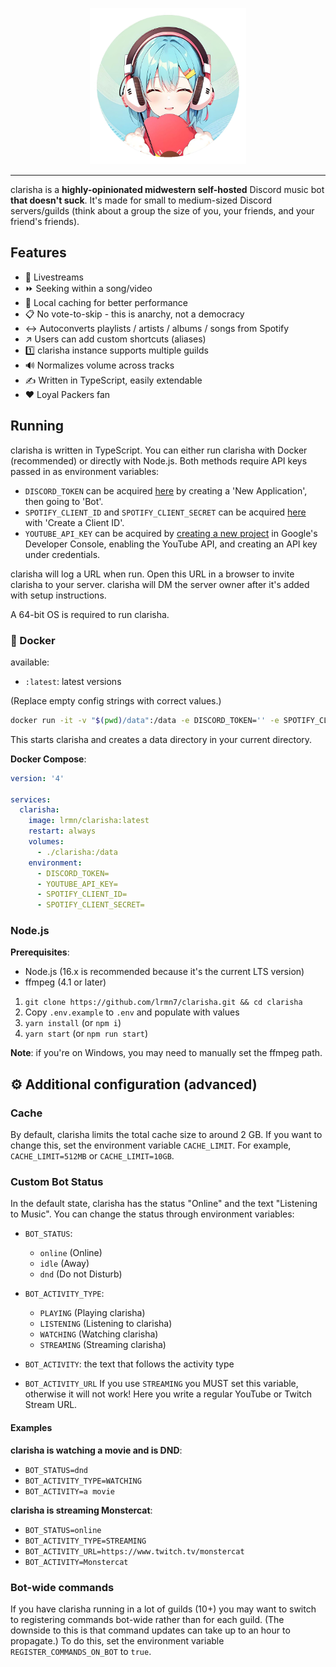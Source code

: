 <p align="center">
  <img width="250" height="250" src="https://raw.githubusercontent.com/lrmn7/clarisha/main/.github/logo.png">
</p>

------

clarisha is a **highly-opinionated midwestern self-hosted** Discord music bot **that doesn't suck**. It's made for small to medium-sized Discord servers/guilds (think about a group the size of you, your friends, and your friend's friends).

## Features

- 🎥 Livestreams
- ⏩ Seeking within a song/video
- 💾 Local caching for better performance
- 📋 No vote-to-skip - this is anarchy, not a democracy
- ↔️ Autoconverts playlists / artists / albums / songs from Spotify
- ↗️ Users can add custom shortcuts (aliases)
- 1️⃣ clarisha instance supports multiple guilds
- 🔊 Normalizes volume across tracks
- ✍️ Written in TypeScript, easily extendable
- ❤️ Loyal Packers fan

## Running

clarisha is written in TypeScript. You can either run clarisha with Docker (recommended) or directly with Node.js. Both methods require API keys passed in as environment variables:

- `DISCORD_TOKEN` can be acquired [here](https://discordapp.com/developers/applications) by creating a 'New Application', then going to 'Bot'.
- `SPOTIFY_CLIENT_ID` and `SPOTIFY_CLIENT_SECRET` can be acquired [here](https://developer.spotify.com/dashboard/applications) with 'Create a Client ID'.
- `YOUTUBE_API_KEY` can be acquired by [creating a new project](https://console.developers.google.com) in Google's Developer Console, enabling the YouTube API, and creating an API key under credentials.

clarisha will log a URL when run. Open this URL in a browser to invite clarisha to your server. clarisha will DM the server owner after it's added with setup instructions.

A 64-bit OS is required to run clarisha.


### 🐳 Docker

available:
- `:latest`: latest versions

(Replace empty config strings with correct values.)

```bash
docker run -it -v "$(pwd)/data":/data -e DISCORD_TOKEN='' -e SPOTIFY_CLIENT_ID='' -e SPOTIFY_CLIENT_SECRET='' -e YOUTUBE_API_KEY='' lrmn/clarisha:latest
```

This starts clarisha and creates a data directory in your current directory.

**Docker Compose**:

```yaml
version: '4'

services:
  clarisha:
    image: lrmn/clarisha:latest
    restart: always
    volumes:
      - ./clarisha:/data
    environment:
      - DISCORD_TOKEN=
      - YOUTUBE_API_KEY=
      - SPOTIFY_CLIENT_ID=
      - SPOTIFY_CLIENT_SECRET=
```

### Node.js

**Prerequisites**:
* Node.js (16.x is recommended because it's the current LTS version)
* ffmpeg (4.1 or later)

1. `git clone https://github.com/lrmn7/clarisha.git && cd clarisha`
2. Copy `.env.example` to `.env` and populate with values
4. `yarn install` (or `npm i`)
5. `yarn start` (or `npm run start`)

**Note**: if you're on Windows, you may need to manually set the ffmpeg path.

## ⚙️ Additional configuration (advanced)

### Cache

By default, clarisha limits the total cache size to around 2 GB. If you want to change this, set the environment variable `CACHE_LIMIT`. For example, `CACHE_LIMIT=512MB` or `CACHE_LIMIT=10GB`.

### Custom Bot Status

In the default state, clarisha has the status "Online" and the text "Listening to Music". You can change the status through environment variables:

- `BOT_STATUS`:
  - `online` (Online)
  - `idle` (Away)
  - `dnd` (Do not Disturb)

- `BOT_ACTIVITY_TYPE`:
  - `PLAYING` (Playing clarisha)
  - `LISTENING` (Listening to clarisha)
  - `WATCHING` (Watching clarisha)
  - `STREAMING` (Streaming clarisha)

- `BOT_ACTIVITY`: the text that follows the activity type

- `BOT_ACTIVITY_URL` If you use `STREAMING` you MUST set this variable, otherwise it will not work! Here you write a regular YouTube or Twitch Stream URL.

#### Examples

**clarisha is watching a movie and is DND**:
- `BOT_STATUS=dnd`
- `BOT_ACTIVITY_TYPE=WATCHING`
- `BOT_ACTIVITY=a movie`

**clarisha is streaming Monstercat**:
- `BOT_STATUS=online`
- `BOT_ACTIVITY_TYPE=STREAMING`
- `BOT_ACTIVITY_URL=https://www.twitch.tv/monstercat`
- `BOT_ACTIVITY=Monstercat`

### Bot-wide commands

If you have clarisha running in a lot of guilds (10+) you may want to switch to registering commands bot-wide rather than for each guild. (The downside to this is that command updates can take up to an hour to propagate.) To do this, set the environment variable `REGISTER_COMMANDS_ON_BOT` to `true`.